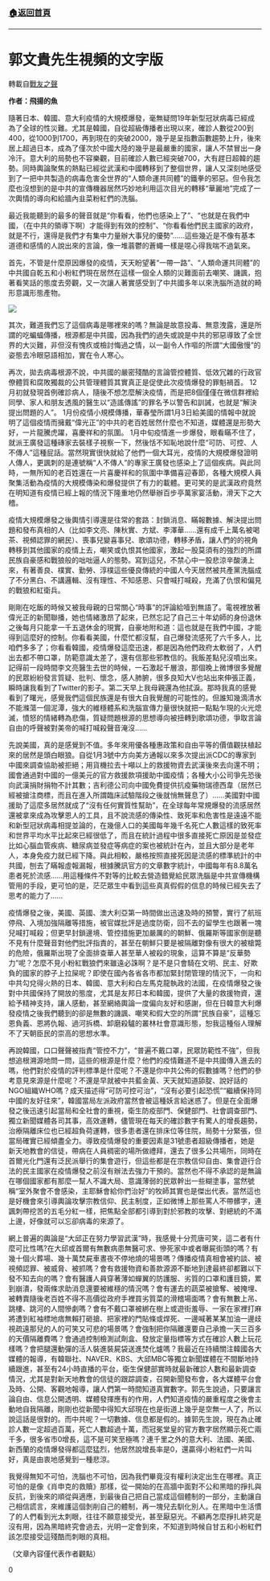###  [:house:返回首頁](https://github.com/ourhimalayas/txt)
---
# 郭文貴先生視頻的文字版
轉載自[戰友之聲](http://littleantvoice.blogspot.com)

**作者：飛揚的魚**

隨著日本、韓國、意大利疫情的大規模爆發，毫無疑問19年新型冠狀病毒已經成為了全球的性災難。尤其是韓國，自從超級傳播者出現以來，確診人數從200到400，從1000到1700，再到現在的突破2000，幾乎是呈指數函數趨勢上升，後來居上超過日本，成為了僅次於中國大陸的幾乎是最嚴重的國家，讓人不禁冒出一身冷汗。意大利的局勢也不容樂觀，目前確診人數已經突破700，大有趕日超韓的趨勢。同時輿論聚焦的熱點已經從武漢和中國轉移到了整個世界，讓人又深刻地感受到了一把中共製造的病毒危害全世界的“人類命運共同體”的鐵拳的邪惡。但令我怎麼也沒想到的是中共的宣傳機器居然巧妙地利用這次目光的轉移“華麗地”完成了一次輿情的導向和給牆內韭菜粉紅們的洗腦。

最近我能聽到的最多的聲音就是“你看看，他們也感染上了”、“也就是在我們中國，（在中共的領導下啊）才能得到有效的控制”、“你看看他們民主國家的政府，就是不行，還得是我們才有集中力量辦大事兒的優勢”……這些幾近是不像有基本道德和感情的人說出來的言論，像一堆蓊鬱的蒼蠅一樣是噁心得我喘不過氣來。

首先，不管是什麼原因爆發的疫情，天天盼望著“一帶一路”、“人類命運共同體”的中共國自乾五和小粉紅們現在居然在這樣一個全人類的災難面前去嘲笑、譏諷，抱著看笑話的態度去旁觀，又一次讓人著實感受到了中共國多年以來洗腦所造就的畸形意識形態產物。

![](https://s3-ap-northeast-1.amazonaws.com/news.guo.offload.media/wp-content/uploads/2020/03/01012702/image0-4.jpg)

其次，難道我們忘了這個病毒是哪裡來的嗎？無論是故意投毒、無意洩露，還是所謂的吃蝙蝠傳播，根源都是中共國，因為我們的過失或說是中共的邪惡導致了全世界的大災難，非但沒有愧疚或檢討悔過之情，以一副令人作嘔的所謂“大國傲慢”的姿態去冷眼惡語相加，實在令人寒心。

再次，拋去病毒根源不說，中共國的嚴密殘酷的言論管控體質、低效冗雜的行政官僚體質和腐敗獨裁的公共管理體質其實真正是促使此次疫情爆發的罪魁禍首。 12月初就發現首例確診病人，隨後不想怎麼解決疫情，而是把8個僅僅在微信群裡給同學、家人和朋友透風的醫生以“造謠傳謠”的罪名予以警告和訓誡，也就是“解決提出問題的人”。 1月份疫情小規模傳播，華春瑩所謂1月3日給美國的情報中就說明了這個疫情而擁戴“偉光正”的中共的老百姓居然什麼也不知道，媒體還是形勢大好，一片龍騰虎躍，喜慶祥和的氛圍。 1月中旬疫情進一步爆發，眼看瞞不住了，就派王廣發這種磚家去裝樣子視察一下，然後恬不知恥地說什麼“可防、可控、人不傳人”這種屁話。當然現實很快就給了他們一個大耳光，疫情的大規模爆發證明人傳人，更諷刺的是連號稱“人不傳人”的專家王廣發也感染上了這個疾病。與此同時，一無所知的老百姓還在一片喜慶祥和的氛圍中準備喜迎春節，各種大規模人員聚集活動為疫情的大規模傳染和爆發提供了有力的載體。更可笑的是武漢政府竟然在明知道有疫情已經上報的情況下隆重地仍然舉辦百步亭萬家宴活動，滑天下之大稽。

疫情大規模爆發之後輿情引導還是往常的套路：封鎖消息、瞞報數據、解決提出問題和發布真相的人（比如李文亮、陳秋實、方斌、李澤華……還有成千上萬名被喝茶、視頻認罪的網民）、喪事兒變喜事兒、歌頌功德，轉移矛盾，讓人們的的視角轉移到其他國家的疫情上去，嘲笑或仇恨其他國家，激起一股莫須有的強烈的所謂民族自豪感和戰狼般的咄咄逼人的態勢。寫到這兒，不禁心中一股悲涼辛酸湧上來，有著善良、樸實、勤勞、淳樸這些優良傳統的中國人今天居然被共產黨洗腦成了不分黑白、不講邏輯、沒有理性、不知感恩、只會喊打喊殺，充滿了仇恨和偏見的戰狼和紅衛兵。

剛剛在吃飯的時候又被我母親的日常關心“時事”的評論給噎到無語了。電視裡放著偉光正的新聞聯播，她也情緒激昂了起來，已然忘記了自己三十年幼師的身份退休之後每月只能拿一千五退休金的現實，自豪地附和道：這也就是在我們中國，才能得到這麼好的控制。你看看美國，什麼忙都沒幫，自己爆發流感死了六千多人，比咱們多多了；你看看韓國，疫情爆發這麼迅速，都是因為他們政府太軟弱了，人們出去都不帶口罩，防範意識太差了，還有信那些邪教信的。我飯差點兒沒噴出來。記得前一段時間李文亮醫生去世的時候，一石激起千層浪，那個晚上微博很多覺醒的民眾紛紛發言質疑、批判、懷念，感人肺腑，很多良知大V也站出來伸張正義，瞬時讓我看到了Twitter的影子。第二天早上我母親還為他拭淚。那時我真的感覺看到了曙光，感覺我們這個民族還是有很大自我覺醒的可能性的。但誰知幾滴清水不能滌蕩一個泥潭，強大的維穩體系和洗腦宣傳力量很快就把一點點乍現的火光熄滅，憤怒的情緒轉為悲傷，質疑問題根源的思想導向被扭轉到歌頌功德，爭取言論自由的呼聲被對美帝的喊打喊殺聲音淹沒……

先說美國，真的是感覺到不值。多年來用優各種惠政策和自由平等的價值觀扶植起來的居然是頭白眼狼。自從1月3號中方向美方通報以來多次提出派CDC的專家到中國來調查協助被拒絕；用貨機拉去十噸以上的救援物資去武漢後來去向還不明；國會通過對中國的一億美元的官方救援款項援助中國疫情；各種大小公司爭先恐後向武漢捐財捐物不計其數；吉利德公司向中國免費提供抗疫藥物瑞德西韋（居然已經被搶注商標，而且在進入所謂臨床試驗階段之後就悄無聲息了）……美國對中國援助了這麼多居然就成了“沒有任何實質性幫助”，在全球每年常規爆發的流感居然還被拿來成為攻擊恩人的工具，且不說流感的傳染性、致死率和危害性是遠遠不能和新型冠狀病毒相提並論的，在幾億人口的美國每年幾千名死亡人數這樣的致死率和世界平均水平比起來已經很低了，而且在統計過程中很多直接死亡原因是並發症比如心腦血管疾病、糖尿病並發症等病症的案也被統計在內，並且大部分是老年人，本身免疫力就已經下降。與此相較，嚴格按照直接死因是流感的標準統計的中共國，刨去了瞞報虛報漏報，根據騰訊官方的文章數字統計，中國每年有8.8萬名患者死於流感……用這種條件不對等的比較去營造錯覺給民眾洗腦是中共宣傳機構管用的手段，更可怕的是，茫茫眾生中看到這些真真假假的信息的時候已經失去了思考的能力了……

疫情爆發之後，美國、英國、澳大利亞第一時間做出迅速及時的預警，實行了航班停飛、入境加強隔離等措施，被官媒批評是過度防衛，回不去的留學生也跟著一塊兒喊打喊殺；但更早封鎖邊境、管控措施更加嚴厲的的朝鮮、俄羅斯等國家倒是聽不見有什麼聲音對他們批評指責的，甚至在朝鮮只要是被隔離對像有很大的被槍斃的危險，俄羅斯出現了全面排查華人甚至華人被殺的現象，這算不算是“反華勢力”呢？怎麼不見小粉紅戰狼們來雖遠必誅啊？是不是只會騎在文明、民主、好欺負的國家的脖子上拉屎呢？即使在國內各省各市都加緊封閉管理的情況下，一向和中共勾兌得火熱的日本、韓國、意大利和白左馬克龍執政的法國，在疫情爆發之後對中共國保持了開放的態度，尤其是友邦日本和韓國，提供了大量的救援物資，還給予精神支持，讓人感動，甚至網絡輿論一度偏向友好和感謝，但在日韓意大利爆發疫情之後我們聽到的卻是無數的譏諷、嘲笑和假大空的所謂“民族自豪”，這種忘恩負義、恩將仇報、過河拆橋、卸磨殺驢的叢林社會意識形態，恕我這種俗人理解不了天朝臣民的崇高的思想水準。

再說韓國，口口聲聲被指責“管控不力”，“普遍不戴口罩，民眾防範性不強”，但我想追根溯源地問一問，這些的根源是什麼？他們的疫情難道不是中共國傳入進去的嗎，他們對於疫情的評判標準是什麼呢？不還是你中共公佈的假數據嗎？他們的參考意見來源是什麼呢？不還是早就被中共藍金黃、天天就知道舔腚、說好話的NGO組織WHO嗎？成天描述得“可防可控可治”，“沒有必要引起恐慌”“繼續保持同中國的友好往來”，韓國當局左派政府當然會被這種妖言給迷惑了。但是在全面爆發之後迅速引起當局和全社會的重視，衛生防疫部門、保健部門、社會調查部門、獨立新聞媒體各司其事，高效運轉，儘管現在每天的確診數字有驚人的增長趨勢，治療隔離床位也已經超負荷運轉，很多患者還在排床位等住院，局勢十分緊張，但當局確實已經傾盡全力。導致疫情爆發的重要因素是31號患者超級傳播者，她是新天地教會的信徒，帶病在人員稠密的場所做禮拜，還去了很多公共場所，同時在首爾光化門還有泛民派舉行的集會遊行，但這些都是在宗教信仰自由、集會遊行合法的民主國家在疫情爆發之前沒有辦法去強力干預的。當然也不得不承認的是無論在哪個國家都有那麼一幫人不識大局、意識薄弱的民眾幹出一些糊塗事，當然號稱“室外聚會不會感染，主耶穌會給你們治好”的牧師其實也是傑出代表。當然這也是好機會來引導輿論攻擊宗教信仰、民主制度，正如微博上那些罵人不帶髒字，連諷刺帶挖苦的五毛分紅一樣，把焦點全部都引導到對於邪教的攻擊、對總統的不滿上邊，好像就可以忘卻病毒的來源了。

網上普遍的輿論是“大邱正在努力學習武漢”時，我感覺十分荒唐可笑，這二者有什麼可比性嗎?在大邱或首爾有無數病患無醫可求、慘死家中或者曝屍街頭的嗎？有幾十個火葬場、幾十萬焚屍車晝夜不停地燒的場景嗎？傳播疫情真相會被約談、被視頻認罪、被威脅、被抓嗎？會有救援物資和善款源源不斷地到達最終卻都難以下發不知去向的嗎？會有醫護人員穿著薄如蟬翼的防護服、劣質的口罩和護目鏡，累到崩潰，發兩條求助消息還要被維穩的情況嗎？會有運去的蔬菜被搶奪、被掩埋、被轉賣隨後老百姓不得不高價從政府手裡買劣質菜的滑稽場面嗎？會有無數上吊、跳樓、跳河的人間慘劇嗎？會有不戴口罩被綁在樹上或遊街羞辱、一家在家裡打麻將遭到紅袖標地痞無賴打砸搶、把家裡的門貼條或焊死、一邊喊著某某加油一邊歧視疏遠那兒的人的可笑又可悲的場景嗎？會強制把你隔離還要自己承擔一天三百多的天價隔離費嗎？會通過控制檢測試劑盒、發放定量指標等方式在確診人數上玩花樣嗎？會把腿還動彈的活人裝進裝屍袋送進焚化爐嗎？我最近在持續關注韓國各大媒體的報導，有韓聯社、NAVER、KBS、大邱MBC等獨立新聞媒體在不間斷地持續跟進，甚至有24小時直播的平台，衛生保健部實時就最新確診人數和最新調查情況，尤其是對新天地教會的信徒的跟踪調查，召開新聞發布會，各大媒體平台會及時、公開、客觀地報導，讓人們第一時間知道真實數字。郭先生說過，只要讓言論自由、信息公開透明、媒體發揮應有的作用，人們知道疫情的嚴重程度之後會主動地自我隔離，剛剛也從新聞中得知大邱現在也是街道上幾乎是空無一人了，所以說這話是很對的。而中共呢？一切數據、信息都是假的。據郭先生說，現在為止確診人數一定超過百萬，死亡人數超過十萬，而冠冕堂皇的官方數字居然顯示死亡兩千多，很多省市0增長，這不是可笑至極嗎？連千里之外的意大利、法國、美國、新西蘭的疫情爆發得都這麼猛烈，他居然說增長率是0，還贏得小粉紅們一片叫好，真是由衷地感覺到一種悲涼。

我覺得無知不可怕，洗腦也不可怕，因為我們畢竟沒有權利決定出生在哪裡。真正可怕的是像《肖申克的救贖》那樣，從一開始的在高牆中面對不公和黑暗的掙扎與反抗，到後來的順從與適應，到最後自己把自己當成這個體制的一部分，主動讓自己相信謊言，來維護這個剝削自己的體制，再一塊兒去馴化別人。在黑暗中生活慣了的人們看到光太刺眼，往往不願意接受光，甚至厭惡光。不顧再怎麼掙扎終究是沒有用，因為黑暗終究會過去，光明一定會到來，不知道到時候自甘五和小粉紅們該怎麼接受這殘酷而刺眼的真相。

（文章內容僅代表作者觀點）

0